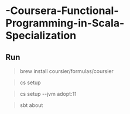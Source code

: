 # -Coursera-Functional-Programming-in-Scala-Specialization

## Run

> brew install coursier/formulas/coursier

> cs setup

> cs setup --jvm adopt:11

> sbt about    

